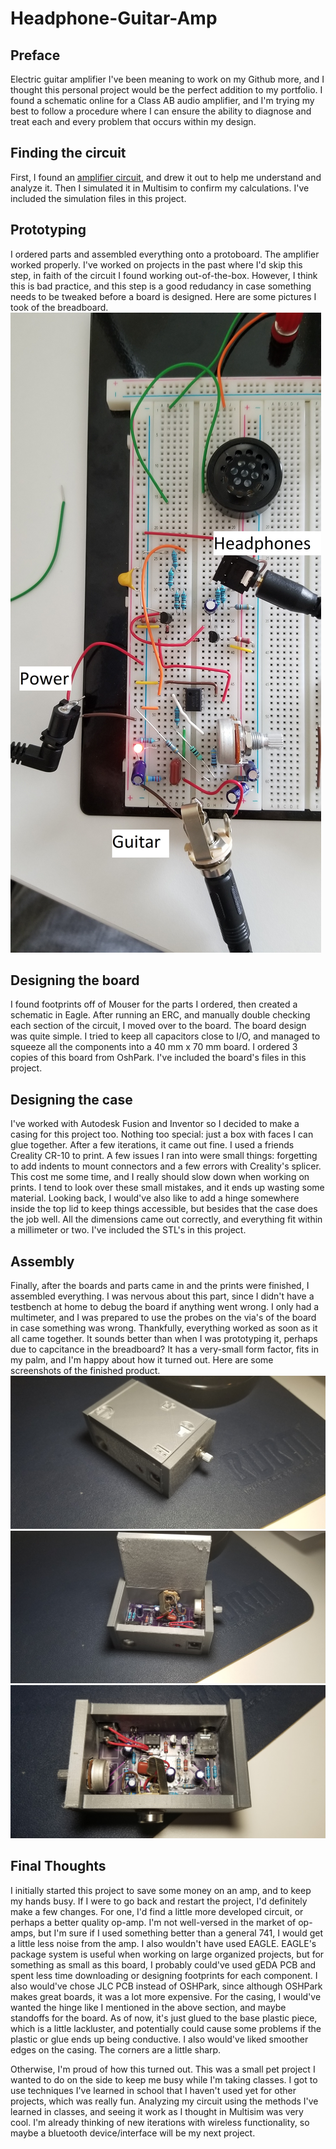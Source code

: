 # Headphone-Guitar-Amp
## Preface
Electric guitar amplifier
I've been meaning to work on my Github more, and I thought this personal project would be the perfect addition to my portfolio. I found a schematic online for a Class AB audio amplifier, and I'm trying my best to follow a procedure where I can ensure the ability to diagnose and treat each and every problem that occurs within my design.

## Finding the circuit
First, I found an [amplifier circuit](http://www.generalguitargadgets.com/pdf/ggg_mxr_hpamp_sc.pdf), and drew it out to help me understand and analyze it. Then I simulated it in Multisim to confirm my calculations. I've included the simulation files in this project.

## Prototyping
I ordered parts and assembled everything onto a protoboard. The amplifier worked properly. I've worked on projects in the past where I'd skip this step, in faith of the circuit I found working out-of-the-box. However, I think this is bad practice, and this step is a good redudancy in case something needs to be tweaked before a board is designed.
Here are some pictures I took of the breadboard. ![](https://github.com/InjooM/Headphone-Guitar-Amp/blob/master/Amp%20Breadboard.jpg)

## Designing the board
I found footprints off of Mouser for the parts I ordered, then created a schematic in Eagle. After running an ERC, and manually double checking each section of the circuit, I moved over to the board. The board design was quite simple. I tried to keep all capacitors close to I/O, and managed to squeeze all the components into a 40 mm x 70 mm board. I ordered 3 copies of this board from OshPark. I've included the board's files in this project.

## Designing the case
I've worked with Autodesk Fusion and Inventor so I decided to make a casing for this project too. Nothing too special: just a box with faces I can glue together. After a few iterations, it came out fine. I used a friends Creality CR-10 to print. A few issues I ran into were small things: forgetting to add indents to mount connectors and a few errors with Creality's splicer. This cost me some time, and I really should slow down when working on prints. I tend to look over these small mistakes, and it ends up wasting some material. Looking back, I would've also like to add a hinge somewhere inside the top lid to keep things accessible, but besides that the case does the job well. All the dimensions came out correctly, and everything fit within a millimeter or two. I've included the STL's in this project.

## Assembly
Finally, after the boards and parts came in and the prints were finished, I assembled everything. I was nervous about this part, since I didn't have a testbench at home to debug the board if anything went wrong. I only had a multimeter, and I was prepared to use the probes on the via's of the board in case something was wrong. Thankfully, everything worked as soon as it all came together. It sounds better than when I was prototyping it, perhaps due to capcitance in the breadboard? It has a very-small form factor, fits in my palm, and I'm happy about how it turned out.
Here are some screenshots of the finished product.
![](https://github.com/InjooM/Headphone-Guitar-Amp/blob/master/AmpOutside.jpg)
![](https://github.com/InjooM/Headphone-Guitar-Amp/blob/master/AmpCoverUp.jpg)
![](https://github.com/InjooM/Headphone-Guitar-Amp/blob/master/AmpInside.jpg)

## Final Thoughts
I initially started this project to save some money on an amp, and to keep my hands busy. If I were to go back and restart the project, I'd definitely make a few changes. For one, I'd find a little more developed circuit, or perhaps a better quality op-amp. I'm not well-versed in the market of op-amps, but I'm sure if I used something better than a general 741, I would get a little less noise from the amp. I also wouldn't have used EAGLE. EAGLE's package system is useful when working on large organized projects, but for something as small as this board, I probably could've used gEDA PCB and spent less time downloading or designing footprints for each component. I also would've chose JLC PCB instead of OSHPark, since although OSHPark makes great boards, it was a lot more expensive. For the casing, I would've wanted the hinge like I mentioned in the above section, and maybe standoffs for the board. As of now, it's just glued to the base plastic piece, which is a little lackluster, and potentially could cause some problems if the plastic or glue ends up being conductive. I also would've liked smoother edges on the casing. The corners are a little sharp.

Otherwise, I'm proud of how this turned out. This was a small pet project I wanted to do on the side to keep me busy while I'm taking classes. I got to use techniques I've learned in school that I haven't used yet for other projects, which was really fun. Analyzing my circuit using the methods I've learned in classes, and seeing it work as I thought in Multisim was very cool. I'm already thinking of new iterations with wireless functionality, so maybe a bluetooth device/interface will be my next project.
